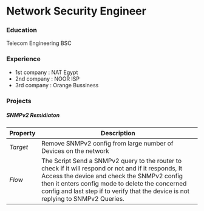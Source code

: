 # Network Security Engineer

### Education
Telecom Engineering BSC

### Experience
- 1st company : NAT Egypt
- 2nd company : NOOR ISP
- 3rd company : Orange Bussiness

### Projects

##### SNMPv2 Remidiaton

| Property | Description|
| -------- | ----------------------------------------------------------------|
| _Target_ | Remove SNMPv2 config from large number of Devices on the network|
| _Flow_ | The Script Send a SNMPv2 query to the router to check if it will respond or not and if it responds, It Access the device and check the SNMPv2 config then it enters config mode to delete the concerned config and last step if to verify that the device is not replying to SNMPv2 Queries.|
